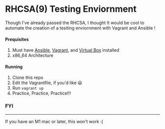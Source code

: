 # RHCSA(9) Testing Enviornment 

Though I've already passed the RHCSA, I thought It would be cool to automate the creation of a tesiting enviornment with Vagrant and Ansible !

#### Prequisites
1. Must have [Ansible](https://docs.ansible.com/ansible/latest/installation_guide/intro_installation.html), [Vagrant]([url](https://developer.hashicorp.com/vagrant/downloads)), and [Virtual Box]([url](https://www.virtualbox.org/wiki/Downloads)) installed
4. x86_64 Architecture 



#### Running 
1. Clone this repo
2. Edit the Vagrantfile, if you'd like 😃
3. Run `vagrant up`
4. Practice, Practice, Practice!!!


### FYI
------
If you have an M1 mac or later, this won't work :( 
